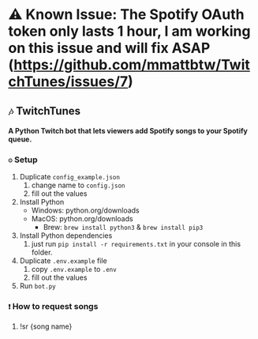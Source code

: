 # ⚠ Known Issue: The Spotify OAuth token only lasts 1 hour, I am working on this issue and will fix ASAP (https://github.com/mmattbtw/TwitchTunes/issues/7)
## `🎶` TwitchTunes
#### A Python Twitch bot that lets viewers add Spotify songs to your Spotify queue. 


### `⚙` Setup
1. Duplicate `config_example.json`
    1. change name to `config.json`
    2. fill out the values
2. Install Python
    * Windows: python.org/downloads
    * MacOS: python.org/downloads
        * Brew: `brew install python3` & `brew install pip3`
4. Install Python dependencies
    1. just run `pip install -r requirements.txt` in your console in this folder.
5. Duplicate `.env.example` file
    1. copy `.env.example` to `.env`
    2. fill out the values
6. Run `bot.py`

### `❗` How to request songs
1. !sr {song name}
